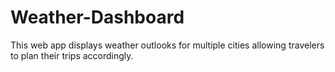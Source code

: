 # Weather-Dashboard
This web app displays weather outlooks for multiple cities allowing travelers to plan their trips accordingly.
